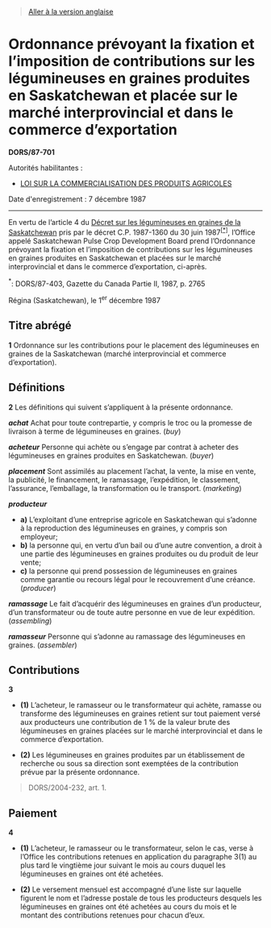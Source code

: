 > [Aller à la version anglaise](/en/Regulations/Statutory%20Orders%20and%20Regulations/87/701.md)

# Ordonnance prévoyant la fixation et l’imposition de contributions sur les légumineuses en graines produites en Saskatchewan et placée sur le marché interprovincial et dans le commerce d’exportation

**DORS/87-701**

Autorités habilitantes : 
- [LOI SUR LA COMMERCIALISATION DES PRODUITS AGRICOLES](/fr/Lois/Lois%20révisées%20du%20Canada/A/A-6.md)

Date d'enregistrement : 7 décembre 1987

----------

En vertu de l’article 4 du [Décret sur les légumineuses en graines de la Saskatchewan](/fr/Règlements/Décrets,%20ordonnances%20et%20règlements%20statutaires/87/403.md) pris par le décret C.P. 1987-1360 du 30 juin 1987<sup><a href='#nbp_1f'>[*]</a></sup>, l’Office appelé Saskatchewan Pulse Crop Development Board prend l’Ordonnance prévoyant la fixation et l’imposition de contributions sur les légumineuses en graines produites en Saskatchewan et placées sur le marché interprovincial et dans le commerce d’exportation, ci-après.

<a name='nbp_1f'><sup>*</sup></a>: DORS/87-403, Gazette du Canada Partie II, 1987, p. 2765<br />

Régina (Saskatchewan), le 1<sup>er</sup> décembre 1987




## Titre abrégé


**1** Ordonnance sur les contributions pour le placement des légumineuses en graines de la Saskatchewan (marché interprovincial et commerce d’exportation).




## Définitions


**2** Les définitions qui suivent s’appliquent à la présente ordonnance.

***achat*** Achat pour toute contrepartie, y compris le troc ou la promesse de livraison à terme de légumineuses en graines. (*buy*)

***acheteur*** Personne qui achète ou s’engage par contrat à acheter des légumineuses en graines produites en Saskatchewan. (*buyer*)

***placement*** Sont assimilés au placement l’achat, la vente, la mise en vente, la publicité, le financement, le ramassage, l’expédition, le classement, l’assurance, l’emballage, la transformation ou le transport. (*marketing*)

***producteur***
- **a)** L’exploitant d’une entreprise agricole en Saskatchewan qui s’adonne à la reproduction des légumineuses en graines, y compris son employeur;
- **b)** la personne qui, en vertu d’un bail ou d’une autre convention, a droit à une partie des légumineuses en graines produites ou du produit de leur vente;
- **c)** la personne qui prend possession de légumineuses en graines comme garantie ou recours légal pour le recouvrement d’une créance. (*producer*)

***ramassage*** Le fait d’acquérir des légumineuses en graines d’un producteur, d’un transformateur ou de toute autre personne en vue de leur expédition. (*assembling*)

***ramasseur*** Personne qui s’adonne au ramassage des légumineuses en graines. (*assembler*)




## Contributions


**3** 

- **(1)** L’acheteur, le ramasseur ou le transformateur qui achète, ramasse ou transforme des légumineuses en graines retient sur tout paiement versé aux producteurs une contribution de 1 % de la valeur brute des légumineuses en graines placées sur le marché interprovincial et dans le commerce d’exportation.

- **(2)** Les légumineuses en graines produites par un établissement de recherche ou sous sa direction sont exemptées de la contribution prévue par la présente ordonnance.
> DORS/2004-232, art. 1.





## Paiement


**4** 

- **(1)** L’acheteur, le ramasseur ou le transformateur, selon le cas, verse à l’Office les contributions retenues en application du paragraphe 3(1) au plus tard le vingtième jour suivant le mois au cours duquel les légumineuses en graines ont été achetées.

- **(2)** Le versement mensuel est accompagné d’une liste sur laquelle figurent le nom et l’adresse postale de tous les producteurs desquels les légumineuses en graines ont été achetées au cours du mois et le montant des contributions retenues pour chacun d’eux.



